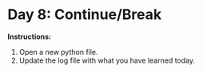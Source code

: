 # Day 8: Continue/Break
**Instructions:** 
1. Open a new python file.
2. Update the log file with what you have learned today.
